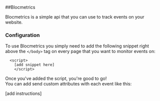 ##Blocmetrics

Blocmetrics is a simple api that you can use to track events on your website.

### Configuration
To use Blocmetrics you simply need to add the following snippet right above the `</body>` tag on every page that you want to monitor events on:

```
  <script>
	[add snippet here]
	</script>
```
   
Once you've added the script, you're good to go!  
You can add send custom attributes with each event like this:  

[add instructions]  
   

